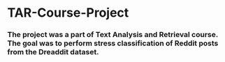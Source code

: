 # TAR-Course-Project

### The project was a part of Text Analysis and Retrieval course. The goal was to perform stress classification of Reddit posts from the Dreaddit dataset.
